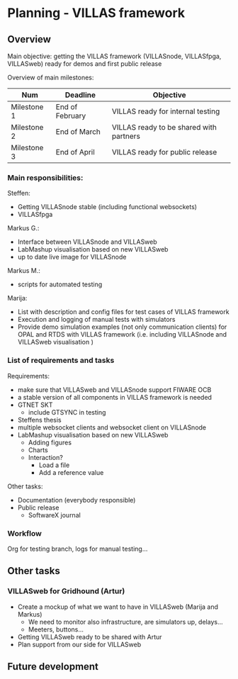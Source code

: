# Planning - VILLAS framework

## Overview

Main objective: getting the VILLAS framework (VILLASnode, VILLASfpga, VILLASweb) ready for demos and first public release

Overview of main milestones:

Num | Deadline | Objective
--- | --- | ---
Milestone 1 | End of February | VILLAS ready for internal testing
Milestone 2 | End of March | VILLAS ready to be shared with partners
Milestone 3 | End of April | VILLAS ready for public release

### Main responsibilities:

Steffen:
- Getting VILLASnode stable (including functional websockets)
- VILLASfpga

Markus G.:
- Interface between VILLASnode and VILLASweb
- LabMashup visualisation based on new VILLASweb
- up to date live image for VILLASnode

Markus M.:
- scripts for automated testing

Marija:
- List with description and config files for test cases of VILLAS framework
- Execution and logging of manual tests with simulators
- Provide demo simulation examples (not only communication clients) for OPAL and RTDS with VILLAS framework (i.e. including VILLASnode and VILLASweb visualisation )


### List of requirements and tasks

Requirements:
- make sure that VILLASweb and VILLASnode support FIWARE OCB
- a stable version of all components in VILLAS framework is needed
- GTNET SKT
  - include GTSYNC in testing
- Steffens thesis
- multiple websocket clients and websocket client on VILLASnode
- LabMashup visualisation based on new VILLASweb
  - Adding figures
  - Charts
  - Interaction?
    - Load a file
    - Add a reference value

Other tasks:
- Documentation (everybody responsible)
- Public release
  - SoftwareX journal  

### Workflow
Org for testing branch, logs for manual testing…

## Other tasks

### VILLASweb for Gridhound (Artur)
- Create a mockup of what we want to have in VILLASweb (Marija and Markus)
  - We need to monitor also infrastructure, are simulators up, delays...
  - Meeters, buttons...
- Getting VILLASweb ready to be shared with Artur
- Plan support from our side for VILLASweb

## Future development
